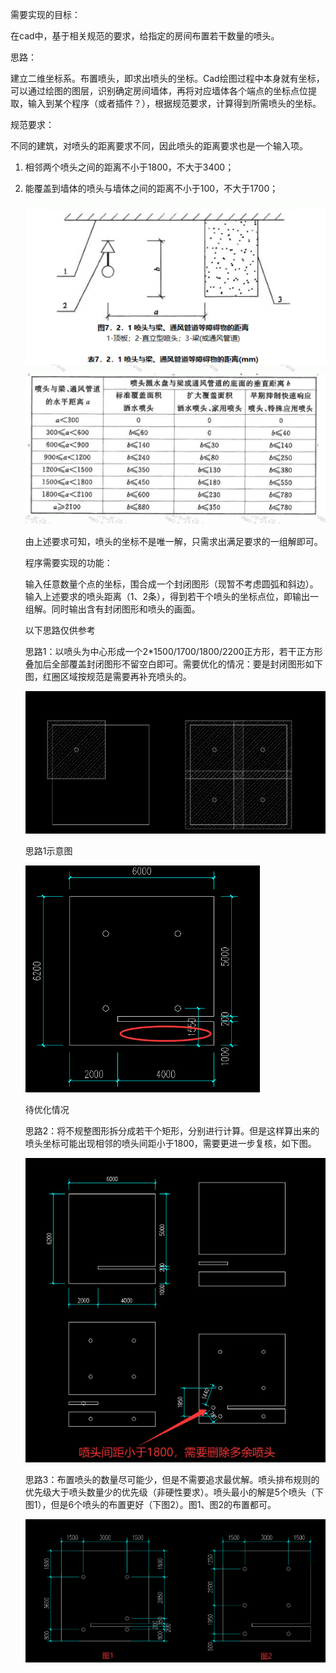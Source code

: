 ﻿需要实现的目标：

在cad中，基于相关规范的要求，给指定的房间布置若干数量的喷头。

思路：

建立二维坐标系。布置喷头，即求出喷头的坐标。Cad绘图过程中本身就有坐标，可以通过绘图的图层，识别确定房间墙体，再将对应墙体各个端点的坐标点位提取，输入到某个程序（或者插件？），根据规范要求，计算得到所需喷头的坐标。

规范要求：

不同的建筑，对喷头的距离要求不同，因此喷头的距离要求也是一个输入项。

1. 相邻两个喷头之间的距离不小于1800，不大于3400；
1. 能覆盖到墙体的喷头与墙体之间的距离不小于100，不大于1700；

   ![](Aspose.Words.e380bbca-4e8c-4a79-894d-8dfab8d9a0f2.001.png)

   由上述要求可知，喷头的坐标不是唯一解，只需求出满足要求的一组解即可。

   程序需要实现的功能：

   输入任意数量个点的坐标，围合成一个封闭图形（现暂不考虑圆弧和斜边）。输入上述要求的喷头距离（1、2条），得到若干个喷头的坐标点位，即输出一组解。同时输出含有封闭图形和喷头的画面。

   以下思路仅供参考

   思路1：以喷头为中心形成一个2\*1500/1700/1800/2200正方形，若干正方形叠加后全部覆盖封闭图形不留空白即可。需要优化的情况：要是封闭图形如下图，红圈区域按规范是需要再补充喷头的。

   ![](Aspose.Words.e380bbca-4e8c-4a79-894d-8dfab8d9a0f2.002.png)

   思路1示意图

   ![](Aspose.Words.e380bbca-4e8c-4a79-894d-8dfab8d9a0f2.003.png)

   待优化情况

   思路2：将不规整图形拆分成若干个矩形，分别进行计算。但是这样算出来的喷头坐标可能出现相邻的喷头间距小于1800，需要更进一步复核，如下图。

   ![](Aspose.Words.e380bbca-4e8c-4a79-894d-8dfab8d9a0f2.004.png)

   思路3：布置喷头的数量尽可能少，但是不需要追求最优解。喷头排布规则的优先级大于喷头数量少的优先级（非硬性要求）。喷头最小的解是5个喷头（下图1），但是6个喷头的布置更好（下图2）。图1、图2的布置都可。

   ![](Aspose.Words.e380bbca-4e8c-4a79-894d-8dfab8d9a0f2.005.png)
